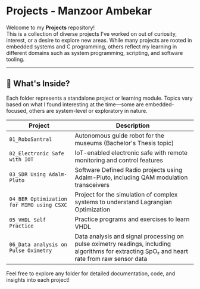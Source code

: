 # Projects - Manzoor Ambekar

Welcome to my **Projects** repository!  
This is a collection of diverse projects I've worked on out of curiosity, interest, or a desire to explore new areas. While many projects are rooted in embedded systems and C programming, others reflect my learning in different domains such as system programming, scripting, and software tooling.

---

## 📂 What's Inside?

Each folder represents a standalone project or learning module. Topics vary based on what I found interesting at the time—some are embedded-focused, others are system-level or exploratory in nature.

| Project | Description |
|---------|-------------|
| `01_RoboSantral` | Autonomous guide robot for the museums (Bachelor's Thesis topic) |
| `02_Electronic Safe with IOT` | IoT-enabled electronic safe with remote monitoring and control features |
| `03_SDR Using Adalm-Pluto` | Software Defined Radio projects using Adalm-Pluto, including QAM modulation transceivers |
| `04_BER Optimization for MIMO using CSXC` | Project for the simulation of complex systems to understand Lagrangian Optimization |
| `05_VHDL Self Practice` | Practice programs and exercises to learn VHDL |
| `06_Data analysis on Pulse Oximetry` | Data analysis and signal processing on pulse oximetry readings, including algorithms for extracting SpO₂ and heart rate from raw sensor data |

Feel free to explore any folder for detailed documentation, code, and insights into each project!
